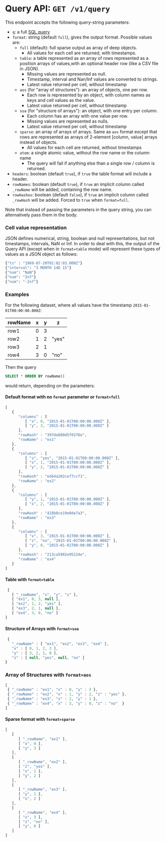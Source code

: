
# Query API: `GET /v1/query`

This endpoint accepts the following query-string parameters:

- `q`: a full [SQL query](Sql.md)
- `format`: string (default `full`), gives the output format.  Possible values are:
  - `full` (default): full sparse output as array of deep objects. 
      - All values for each cell are returned, with timestamps.
  - `table`: a table represented as an array of rows represented as
    a position arrays of values,with an optional header row (like a CSV file in JSON).   
      - Missing values are represented as null. 
      - Timestamp, interval and Nan/Inf values are converted to strings.
      - Latest value returned per cell, without timestamp
  - `aos` (for "array of structures"): an array of objects, one per row.
      - Each row is represented by an object, with column names as keys and
 cell values as the value.
      - Latest value returned per cell, without timestamp
  - `soa` (for "structure of arrays"): an object, with one entry per column.
      - Each column has an array with one value per row.
      - Missing values are represented as nulls.
      - Latest value returned per cell, without timestamp
  - `sparse`: an array of arrays of arrays. Same as `aos` format except that
    rows are represented as arrays of 2-element [column, value] arrays instead
    of objects. 
      - All values for each cell are returned, without timestamps
  - `atom`: a single atomic value, without the row name or the column name
      - The query will fail if anything else than a single row / column is returned.
- `headers`: boolean (default `true`), if `true` the table format will include a header.
- `rowNames`: boolean (default `true`), if `true` an implicit column called `_rowName` will
   be added, containing the row name.
- `rowHashes`: boolean (default `false`), if `true` an implicit column called
  `_rowHash` will be added. Forced to `true` when `format=full`.

Note that instead of passing the parameters in the query string, you can
alternatively pass them in the body.

### Cell value representation

JSON defines numerical, string, boolean and null representations, but not timestamps, intervals, NaN or Inf.
In order to deal with this, the output of the Query API (except when in `format=table` mode) will represent
these types of values as a JSON object as follows:

```python
{"ts" : "1969-07-20T01:02:03.000Z"}
{"interval": "3 MONTH 14D 1S"}
{"num": "NaN"}
{"num": "Inf"}
{"num": "-Inf"}
```

### Examples

For the following dataset, where all values have the timestamp `2015-01-01T00:00:00.000Z`:

| rowName | x | y | z |
|-----------|-----|-----|-----|
| row1      | 0   |   3 |
| row2      | 1   |   2 |"yes"|
| row3      | 2   |   1 |
| row4      | 3   |   0 | "no"|

Then the query

```sql
SELECT * ORDER BY rowName()
```
would return, depending on the parameters:


#### Default format with no `format` parameter or `format=full`

```javascript
[
   {
      "columns" : [
         [ "x", 0, "2015-01-01T00:00:00.000Z" ],
         [ "y", 3, "2015-01-01T00:00:00.000Z" ]
      ],
      "rowHash" : "397de880d5f0376e",
      "rowName" : "ex1"
   },
   {
      "columns" : [
         [ "z", "yes", "2015-01-01T00:00:00.000Z" ],
         [ "x", 1, "2015-01-01T00:00:00.000Z" ],
         [ "y", 2, "2015-01-01T00:00:00.000Z" ]
      ],
      "rowHash" : "ed64a202cef7ccf1",
      "rowName" : "ex2"
   },
   {
      "columns" : [
         [ "y", 1, "2015-01-01T00:00:00.000Z" ],
         [ "x", 2, "2015-01-01T00:00:00.000Z" ]
      ],
      "rowHash" : "418b8ce19e0de7a3",
      "rowName" : "ex3"
   },
   {
      "columns" : [
         [ "x", 3, "2015-01-01T00:00:00.000Z" ],
         [ "z", "no", "2015-01-01T00:00:00.000Z" ],
         [ "y", 0, "2015-01-01T00:00:00.000Z" ]
      ],
      "rowHash" : "213ca5902e95224e",
      "rowName" : "ex4"
   }
]
```

#### Table with `format=table`

```javascript
 [
   [ "_rowName", "x", "y", "z" ],
   [ "ex1", 0, 3, null ],
   [ "ex2", 1, 2, "yes" ],
   [ "ex3", 2, 1, null ],
   [ "ex4", 3, 0, "no" ]
]
```

#### Structure of Arrays with `format=soa`

```javascript
 {
   "_rowName" : [ "ex1", "ex2", "ex3", "ex4" ],
   "x" : [ 0, 1, 2, 3 ],
   "y" : [ 3, 2, 1, 0 ],
   "z" : [ null, "yes", null, "no" ]
}
```

### Array of Structures with `format=aos`

```javascript
[
 { "_rowName" : "ex1", "x" : 0, "y" : 3 },
 { "_rowName" : "ex2", "x" : 1, "y" : 2, "z" : "yes" },
 { "_rowName" : "ex3", "x" : 2, "y" : 1 },
 { "_rowName" : "ex4", "x" : 3, "y" : 0, "z" : "no"  }
]
```

#### Sparse format with `format=sparse`

```javascript
[
   [
      [ "_rowName", "ex1" ],
      [ "x", 0 ],
      [ "y", 3 ]
   ],
   [
      [ "_rowName", "ex2" ],
      [ "z", "yes" ],
      [ "x", 1 ],
      [ "y", 2 ]
   ],
   [
      [ "_rowName", "ex3" ],
      [ "y", 1 ],
      [ "x", 2 ]
   ],
   [
      [ "_rowName", "ex4" ],
      [ "x", 3 ],
      [ "z", "no" ],
      [ "y", 0 ]
   ]
]
```
